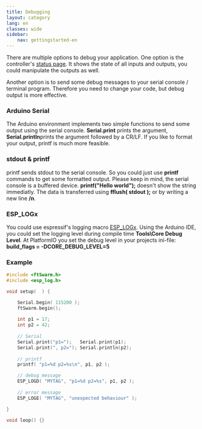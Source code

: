 ```yaml
---
title: Debugging
layout: category
lang: en
classes: wide
sidebar:
    nav: gettingstarted-en
---
```

There are multiple options to debug your application. One option is the  controller's [status page](/en/gettingstarted/WebUI). It shows the state of all inputs and outputs, you could manipulate the outputs as well.

Another option is to send some debug messages to your serial console / terminal program. Therefore you need to change your code, but debug output is more effective.


### Arduino Serial

The Arduino environment implements two simple functions to send some output using the serial console. 
**Serial.print** prints the argument, **Serial.println**prints the argument followed by a CR/LF.
If you like to format your output, printf is much more feasible.


### stdout & printf

printf sends stdout to the serial console. So you could just use **printf** commands to get some formatted output. Please keep in mind, the serial console is a buffered device. **printf("Hello world");** doesn't show the string immediatly.
The data is transferred using **fflush( stdout );** or by writing a new line **/n**.


### ESP_LOGx

You could use espressif's logging macro [ESP_LOGx](https://docs.espressif.com/projects/esp-idf/en/latest/esp32/api-reference/system/log.html). Using the Arduino IDE, you could set the logging level during compile time **Tools\Core Debug Level**. 
At PlatformIO you set the debug level in your projects ini-file: **build_flags = -DCORE_DEBUG_LEVEL=5**


### Example

```cpp
#include <ftSwarm.h>
#include <esp_log.h>

void setup(  ) {

	Serial.begin( 115200 );
	ftSwarm.begin();
	
	int p1 = 17;
	int p2 = 42;
	
	// Serial
	Serial.print("p1=");   Serial.print(p1);
	Serial.print(", p2="); Serial.println(p2);
	
	// printf
	printf( "p1=%d p2=%s\n", p1, p2 );

	// debug message
	ESP_LOGD( "MYTAG", "p1=%d p2=%s", p1, p2 );
	
	// error message
	ESP_LOGE( "MYTAG", "unexpected behaviour" );

}

void loop() {}
```
